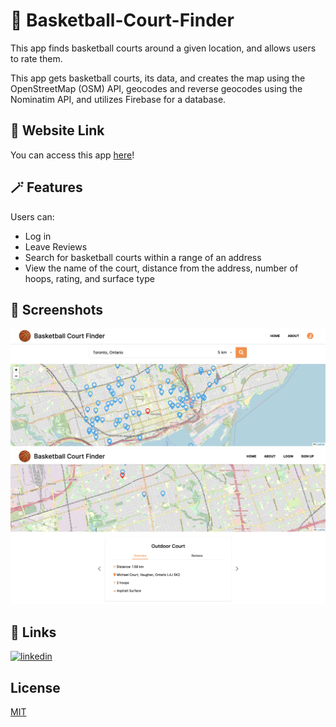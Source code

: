 # 🏀 Basketball-Court-Finder

This app finds basketball courts around a given location, and allows users to rate them.

This app gets basketball courts, its data, and creates the map using the OpenStreetMap (OSM) API, geocodes and reverse geocodes using the Nominatim API, and utilizes Firebase for a database.

## 🔗 Website Link

You can access this app [here](https://jinhakimgh.github.io/Basketball-Court-Finder)!

## 🪄 Features

Users can:

- Log in
- Leave Reviews
- Search for basketball courts within a range of an address
- View the name of the court, distance from the address, number of hoops, rating, and surface type

## 📸 Screenshots

![Search Results](/screenshots/searchresults.png)
![Court Information](/screenshots/courtinfo.png)

## 🔗 Links

[![linkedin](https://img.shields.io/badge/linkedin-0A66C2?style=for-the-badge&logo=linkedin&logoColor=white)](https://www.linkedin.com/in/jinha-kim/)

## License

[MIT](https://choosealicense.com/licenses/mit/)
